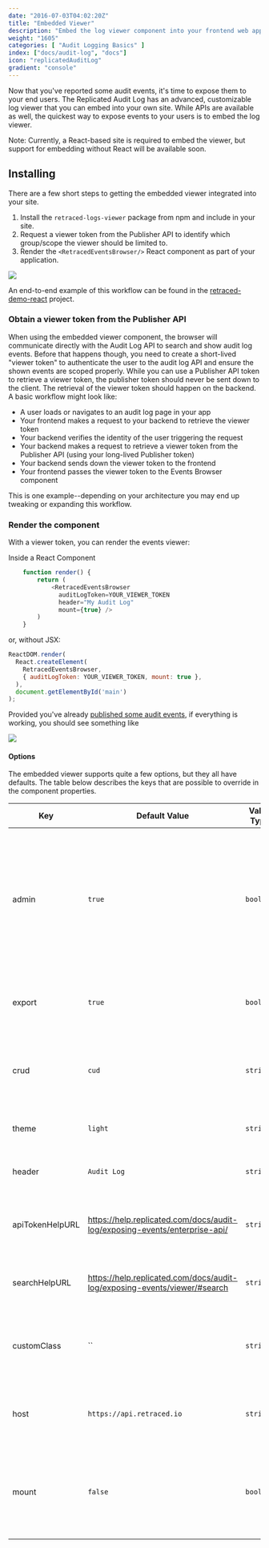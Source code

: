 ```yaml
---
date: "2016-07-03T04:02:20Z"
title: "Embedded Viewer"
description: "Embed the log viewer component into your frontend web app"
weight: "1605"
categories: [ "Audit Logging Basics" ]
index: ["docs/audit-log", "docs"]
icon: "replicatedAuditLog"
gradient: "console"
---
```


Now that you've reported some audit events, it's time to expose them to your end users. The Replicated Audit Log has an advanced, customizable log viewer that you can embed into your own site. While APIs are available as well, the quickest way to expose events to your users is to embed the log viewer.

Note: Currently, a React-based site is required to embed the viewer, but support for embedding without React will be available soon.

## Installing
There are a few short steps to getting the embedded viewer integrated into your site.

1. Install the `retraced-logs-viewer` package from npm and include in your site.
1. Request a viewer token from the Publisher API to identify which group/scope the viewer should be limited to. 
1. Render the `<RetracedEventsBrowser/>` React component as part of your application.

<img src="/images/audit-log/viewer-swimlane.png"/>

An end-to-end example of this workflow can be found in the [retraced-demo-react](https://github.com/retracedhq/retraced-demo-react) project.

### Obtain a viewer token from the Publisher API


When using the embedded viewer component, the browser will communicate directly with the Audit Log API to search and show audit log events. Before that happens though, you need to create a short-lived "viewer token" to authenticate the user to the audit log API and ensure the shown events are scoped properly. While you can use a Publisher API token to retrieve a viewer token, the publisher token should never be sent down to the client. The retrieval of the viewer token should happen on the backend. A basic workflow might look like:


- A user loads or navigates to an audit log page in your app
- Your frontend makes a request to your backend to retrieve the viewer token
- Your backend verifies the identity of the user triggering the request 
- Your backend makes a request to retrieve a viewer token from the Publisher API (using your long-lived Publisher token)
- Your backend sends down the viewer token to the frontend
- Your frontend passes the viewer token to the Events Browser component

This is one example--depending on your architecture you may end up tweaking or expanding this workflow.

### Render the component

With a viewer token, you can render the events viewer:

Inside a React Component
```javascript
    function render() {
        return (
            <RetracedEventsBrowser
              auditLogToken=YOUR_VIEWER_TOKEN
              header="My Audit Log"
              mount={true} />
        )
    }
```

or, without JSX:
```javascript
ReactDOM.render(
  React.createElement(
    RetracedEventsBrowser,
    { auditLogToken: YOUR_VIEWER_TOKEN, mount: true },
  ),
  document.getElementById('main')
);
```

Provided you've already [published some audit events](/docs/audit-log/getting-started/first-event), if everything is working, you should see something like 


![](/images/audit-log/embedded-viewer.png) 

#### Options
The embedded viewer supports quite a few options, but they all have defaults. The table below describes the keys that are possible to override in the component properties.

| Key | Default Value | Value Type | Description |
|--------|--------|-----------|-------------|
| admin  | `true` | `boolean` | A bool to indicate if the admin/settings button is possible to show. This will never force it to show, this setting is provided to completely disable this button at times. |
| export | `true` | `boolean` | A bool to indicate if the export button should be shown on the footer. |
| crud   | `cud`  | `string`  | The default search filter options to enable. By default, read items are not shown. |
| theme  | `light`| `string`  | The theme to use. Supports `dark` and `light`. |
| header | `Audit Log` | `string`  | A header to show beside the search box. |
| apiTokenHelpURL | https://help.replicated.com/docs/audit-log/exposing-events/enterprise-api/ | `string`  | A help link for the "How to Use Audit Log API Tokens" text in the API tokens modal. |
| searchHelpURL   | https://help.replicated.com/docs/audit-log/exposing-events/viewer/#search  | `string`  | A help link for the "Get Help With Search" text in search filters modal. |
| customClass   | ``  | `string`  | One or more space-separated CSS classes to apply to the outermost viewer `<div/>`
| host   | `https://api.retraced.io`  | `string`  | Viewer API host to use. Usually the same as your Publisher API base URL.
| mount   | `false`  | `boolean`  | Determines whether to mount the component. Handy if you need to wait until a token is returned from your backend.

